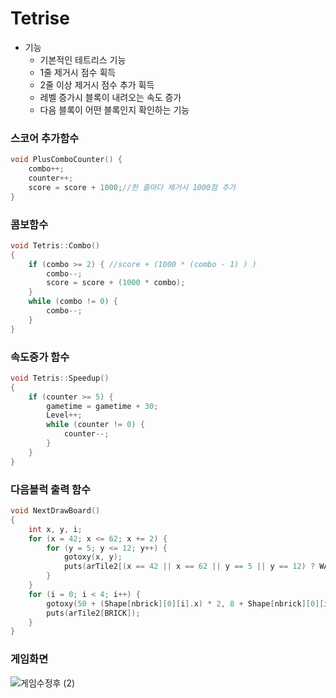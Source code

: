 # Tetrise
* 기능
  * 기본적인 테트리스 기능 
  * 1줄 제거시 점수 휙득 
  * 2줄 이상 제거시 점수 추가 휙득
  * 레벨 증가시 블록이 내려오는 속도 증가
  * 다음 블록이 어떤 블록인지 확인하는 기능

### 스코어 추가함수
```C++
void PlusComboCounter() {
	combo++;
	counter++;
	score = score + 1000;//한 줄마다 제거시 1000점 추가
}
```

### 콤보함수
```C++
void Tetris::Combo()
{
	if (combo >= 2) { //score + (1000 * (combo - 1) ) )
		combo--;
		score = score + (1000 * combo);
	}
	while (combo != 0) {
		combo--;
	}
}
```

### 속도증가 함수
```C++
void Tetris::Speedup()
{
	if (counter >= 5) {
		gametime = gametime + 30;
		Level++;
		while (counter != 0) {
			counter--;
		}
	}
}
```

### 다음블럭 출력 함수
```C++
void NextDrawBoard()
{
	int x, y, i;
	for (x = 42; x <= 62; x += 2) {
		for (y = 5; y <= 12; y++) {
			gotoxy(x, y);
			puts(arTile2[(x == 42 || x == 62 || y == 5 || y == 12) ? WALL : EMPTY]);
		}
	}
	for (i = 0; i < 4; i++) {
		gotoxy(50 + (Shape[nbrick][0][i].x) * 2, 8 + Shape[nbrick][0][i].y);
		puts(arTile2[BRICK]);
	}
}
```

### 게임화면
![게임수정후 (2)](https://user-images.githubusercontent.com/74585673/147549646-a71d9f1e-adb3-4b28-bf97-592ec74cf440.PNG)


